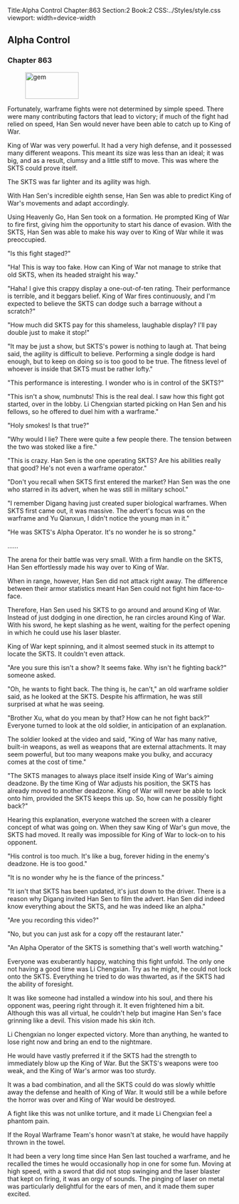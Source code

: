 Title:Alpha Control 
Chapter:863 
Section:2 
Book:2 
CSS:../Styles/style.css 
viewport: width=device-width
  
## Alpha Control
### Chapter 863
  
<figure>
	<img src="../Images/gem.gif" alt="gem" id="gem" width="120" height="60" />
</figure>
  

  
Fortunately, warframe fights were not determined by simple speed. There were many contributing factors that lead to victory; if much of the fight had relied on speed, Han Sen would never have been able to catch up to King of War.

King of War was very powerful. It had a very high defense, and it possessed many different weapons. This meant its size was less than an ideal; it was big, and as a result, clumsy and a little stiff to move. This was where the SKTS could prove itself.

The SKTS was far lighter and its agility was high.

With Han Sen's incredible eighth sense, Han Sen was able to predict King of War's movements and adapt accordingly.

Using Heavenly Go, Han Sen took on a formation. He prompted King of War to fire first, giving him the opportunity to start his dance of evasion. With the SKTS, Han Sen was able to make his way over to King of War while it was preoccupied.

"Is this fight staged?"

"Ha! This is way too fake. How can King of War not manage to strike that old SKTS, when its headed straight his way."

"Haha! I give this crappy display a one-out-of-ten rating. Their performance is terrible, and it beggars belief. King of War fires continuously, and I'm expected to believe the SKTS can dodge such a barrage without a scratch?"

"How much did SKTS pay for this shameless, laughable display? I'll pay double just to make it stop!"

"It may be just a show, but SKTS's power is nothing to laugh at. That being said, the agility is difficult to believe. Performing a single dodge is hard enough, but to keep on doing so is too good to be true. The fitness level of whoever is inside that SKTS must be rather lofty."

"This performance is interesting. I wonder who is in control of the SKTS?"

"This isn't a show, numbnuts! This is the real deal. I saw how this fight got started, over in the lobby. Li Chengxian started picking on Han Sen and his fellows, so he offered to duel him with a warframe."

"Holy smokes! Is that true?"

"Why would I lie? There were quite a few people there. The tension between the two was stoked like a fire."

"This is crazy. Han Sen is the one operating SKTS? Are his abilities really that good? He's not even a warframe operator."

"Don't you recall when SKTS first entered the market? Han Sen was the one who starred in its advert, when he was still in military school."

"I remember Digang having just created super biological warframes. When SKTS first came out, it was massive. The advert's focus was on the warframe and Yu Qianxun, I didn't notice the young man in it."

"He was SKTS's Alpha Operator. It's no wonder he is so strong."

…...

The arena for their battle was very small. With a firm handle on the SKTS, Han Sen effortlessly made his way over to King of War.

When in range, however, Han Sen did not attack right away. The difference between their armor statistics meant Han Sen could not fight him face-to-face.

Therefore, Han Sen used his SKTS to go around and around King of War. Instead of just dodging in one direction, he ran circles around King of War. With his sword, he kept slashing as he went, waiting for the perfect opening in which he could use his laser blaster.

King of War kept spinning, and it almost seemed stuck in its attempt to locate the SKTS. It couldn't even attack.

"Are you sure this isn't a show? It seems fake. Why isn't he fighting back?" someone asked.

"Oh, he wants to fight back. The thing is, he can't," an old warframe soldier said, as he looked at the SKTS. Despite his affirmation, he was still surprised at what he was seeing.

"Brother Xu, what do you mean by that? How can he not fight back?" Everyone turned to look at the old soldier, in anticipation of an explanation.

The soldier looked at the video and said, "King of War has many native, built-in weapons, as well as weapons that are external attachments. It may seem powerful, but too many weapons make you bulky, and accuracy comes at the cost of time."

"The SKTS manages to always place itself inside King of War's aiming deadzone. By the time King of War adjusts his position, the SKTS has already moved to another deadzone. King of War will never be able to lock onto him, provided the SKTS keeps this up. So, how can he possibly fight back?"

Hearing this explanation, everyone watched the screen with a clearer concept of what was going on. When they saw King of War's gun move, the SKTS had moved. It really was impossible for King of War to lock-on to his opponent.

"His control is too much. It's like a bug, forever hiding in the enemy's deadzone. He is too good."

"It is no wonder why he is the fiance of the princess."

"It isn't that SKTS has been updated, it's just down to the driver. There is a reason why Digang invited Han Sen to film the advert. Han Sen did indeed know everything about the SKTS, and he was indeed like an alpha."

"Are you recording this video?"

"No, but you can just ask for a copy off the restaurant later."

"An Alpha Operator of the SKTS is something that's well worth watching."

Everyone was exuberantly happy, watching this fight unfold. The only one not having a good time was Li Chengxian. Try as he might, he could not lock onto the SKTS. Everything he tried to do was thwarted, as if the SKTS had the ability of foresight.

It was like someone had installed a window into his soul, and there his opponent was, peering right through it. It even frightened him a bit. Although this was all virtual, he couldn't help but imagine Han Sen's face grinning like a devil. This vision made his skin itch.

Li Chengxian no longer expected victory. More than anything, he wanted to lose right now and bring an end to the nightmare.

He would have vastly preferred it if the SKTS had the strength to immediately blow up the King of War. But the SKTS's weapons were too weak, and the King of War's armor was too sturdy.

It was a bad combination, and all the SKTS could do was slowly whittle away the defense and health of King of War. It would still be a while before the horror was over and King of War would be destroyed.

A fight like this was not unlike torture, and it made Li Chengxian feel a phantom pain.

If the Royal Warframe Team's honor wasn't at stake, he would have happily thrown in the towel.

It had been a very long time since Han Sen last touched a warframe, and he recalled the times he would occasionally hop in one for some fun. Moving at high speed, with a sword that did not stop swinging and the laser blaster that kept on firing, it was an orgy of sounds. The pinging of laser on metal was particularly delightful for the ears of men, and it made them super excited.